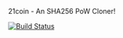 21coin - An SHA256 PoW Cloner!

[![Build Status](https://travis-ci.org/RazorLove/21coin.png?branch=master)](https://travis-ci.org/RazorLove/21coin)


